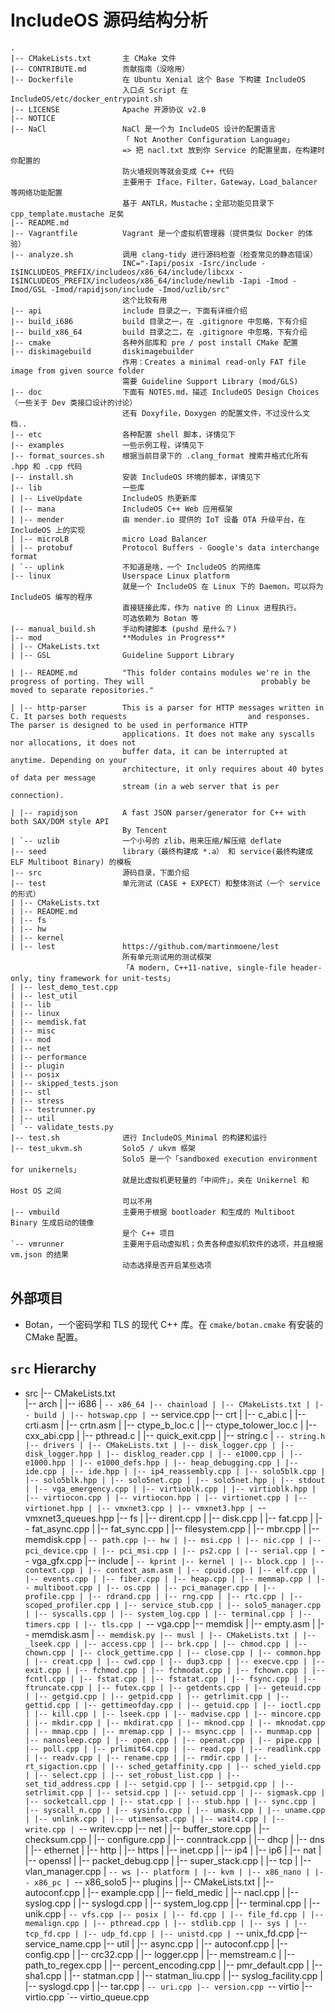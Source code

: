 # IncludeOS 源码结构分析

```
.
|-- CMakeLists.txt       主 CMake 文件
|-- CONTRIBUTE.md        贡献指南（没啥用）
|-- Dockerfile           在 Ubuntu Xenial 这个 Base 下构建 IncludeOS
                         入口点 Script 在 IncludeOS/etc/docker_entrypoint.sh 
|-- LICENSE              Apache 开源协议 v2.0
|-- NOTICE               
|-- NaCl                 NaCl 是一个为 IncludeOS 设计的配置语言
                         「 Not Another Configuration Language」
                         => 把 nacl.txt 放到你 Service 的配置里面，在构建时你配置的
                         防火墙规则等就会变成 C++ 代码
                         主要用于 Iface，Filter，Gateway，Load_balancer 等网络功能配置
                         基于 ANTLR，Mustache；全部功能见目录下 cpp_template.mustache 足矣
|-- README.md
|-- Vagrantfile          Vagrant 是一个虚拟机管理器（提供类似 Docker 的体验）
|-- analyze.sh           调用 clang-tidy 进行源码检查（检查常见的静态错误）
                         INC="-Iapi/posix -Isrc/include -I$INCLUDEOS_PREFIX/includeos/x86_64/include/libcxx -I$INCLUDEOS_PREFIX/includeos/x86_64/include/newlib -Iapi -Imod -Imod/GSL -Imod/rapidjson/include -Imod/uzlib/src"
                         这个比较有用
|-- api                  include 目录之一，下面有详细介绍
|-- build_i686           build 目录之一，在 .gitignore 中忽略，下有介绍
|-- build_x86_64         build 目录之二，在 .gitignore 中忽略，下有介绍
|-- cmake                各种外部库和 pre / post install CMake 配置
|-- diskimagebuild       diskimagebuilder
                         作用：Creates a minimal read-only FAT file image from given source folder
                         需要 Guideline Support Library (mod/GLS)
|-- doc                  下面有 NOTES.md，描述 IncludeOS Design Choices（一些关于 Dev 类接口设计的讨论）
                         还有 Doxyfile，Doxygen 的配置文件，不过没什么文档..
|-- etc                  各种配置 shell 脚本，详情见下
|-- examples             一些示例工程，详情见下
|-- format_sources.sh    根据当前目录下的 .clang_format 搜索并格式化所有 .hpp 和 .cpp 代码
|-- install.sh           安装 IncludeOS 环境的脚本，详情见下
|-- lib                  一些库
| |-- LiveUpdate         IncludeOS 热更新库
| |-- mana               IncludeOS C++ Web 应用框架
| |-- mender             由 mender.io 提供的 IoT 设备 OTA 升级平台，在 IncludeOS 上的实现 
| |-- microLB            micro Load Balancer
| |-- protobuf           Protocol Buffers - Google's data interchange format
| `-- uplink             不知道是啥，一个 IncludeOS 的网络库
|-- linux                Userspace Linux platform
                         就是一个 IncludeOS 在 Linux 下的 Daemon，可以将为 IncludeOS 编写的程序
                         直接链接此库，作为 native 的 Linux 进程执行。
                         可选依赖为 Botan 等
|-- manual_build.sh      手动构建脚本 (pushd 是什么？)
|-- mod                  **Modules in Progress**
| |-- CMakeLists.txt
| |-- GSL                Guideline Support Library
                         
| |-- README.md          "This folder contains modules we're in the progress of porting. They will                          probably be moved to separate repositories."

| |-- http-parser        This is a parser for HTTP messages written in C. It parses both requests                           and responses. The parser is designed to be used in performance HTTP
                         applications. It does not make any syscalls nor allocations, it does not
                         buffer data, it can be interrupted at anytime. Depending on your
                         architecture, it only requires about 40 bytes of data per message
                         stream (in a web server that is per connection).

| |-- rapidjson          A fast JSON parser/generator for C++ with both SAX/DOM style API
                         By Tencent
| `-- uzlib              一个小号的 zlib，用来压缩/解压缩 deflate
|-- seed                 library（最终构建成 *.a） 和 service(最终构建成 ELF Multiboot Binary) 的模板
|-- src                  源码目录，下面介绍
|-- test                 单元测试（CASE + EXPECT）和整体测试（一个 service 的形式）
| |-- CMakeLists.txt     
| |-- README.md
| |-- fs
| |-- hw
| |-- kernel
| |-- lest               https://github.com/martinmoene/lest
                         所有单元测试用的测试框架
                         「A modern, C++11-native, single-file header-only, tiny framework for unit-tests」
| |-- lest_demo_test.cpp
| |-- lest_util
| |-- lib
| |-- linux
| |-- memdisk.fat
| |-- misc
| |-- mod
| |-- net
| |-- performance
| |-- plugin
| |-- posix
| |-- skipped_tests.json
| |-- stl
| |-- stress
| |-- testrunner.py
| |-- util
| `-- validate_tests.py
|-- test.sh              进行 IncludeOS_Minimal 的构建和运行
|-- test_ukvm.sh         Solo5 / ukvm 框架
                         Solo5 是一个「sandboxed execution environment for unikernels」
                         就是比虚拟机更轻量的「中间件」，夹在 Unikernel 和 Host OS 之间
                         可以不用
|-- vmbuild              主要用于根据 bootloader 和生成的 Multiboot Binary 生成启动的镜像
                         是个 C++ 项目
`-- vmrunner             主要用于启动虚拟机；负责各种虚拟机软件的选项，并且根据 vm.json 的结果
                         动态选择是否开启某些选项

```

## 外部项目
- Botan，一个密码学和 TLS 的现代 C++ 库。在 `cmake/botan.cmake` 有安装的 CMake 配置。


## `src` Hierarchy
- src
|-- CMakeLists.txt       
|-- arch
| |-- i686
| `-- x86_64
|-- chainload
| |-- CMakeLists.txt
| |-- build
| |-- hotswap.cpp
| `-- service.cpp
|-- crt
| |-- c_abi.c
| |-- crti.asm
| |-- crtn.asm
| |-- ctype_b_loc.c
| |-- ctype_tolower_loc.c
| |-- cxx_abi.cpp
| |-- pthread.c
| |-- quick_exit.cpp
| |-- string.c
| `-- string.h
|-- drivers
| |-- CMakeLists.txt
| |-- disk_logger.cpp
| |-- disk_logger.hpp
| |-- disklog_reader.cpp
| |-- e1000.cpp
| |-- e1000.hpp
| |-- e1000_defs.hpp
| |-- heap_debugging.cpp
| |-- ide.cpp
| |-- ide.hpp
| |-- ip4_reassembly.cpp
| |-- solo5blk.cpp
| |-- solo5blk.hpp
| |-- solo5net.cpp
| |-- solo5net.hpp
| |-- stdout
| |-- vga_emergency.cpp
| |-- virtioblk.cpp
| |-- virtioblk.hpp
| |-- virtiocon.cpp
| |-- virtiocon.hpp
| |-- virtionet.cpp
| |-- virtionet.hpp
| |-- vmxnet3.cpp
| |-- vmxnet3.hpp
| `-- vmxnet3_queues.hpp
|-- fs
| |-- dirent.cpp
| |-- disk.cpp
| |-- fat.cpp
| |-- fat_async.cpp
| |-- fat_sync.cpp
| |-- filesystem.cpp
| |-- mbr.cpp
| |-- memdisk.cpp
| `-- path.cpp
|-- hw
| |-- msi.cpp
| |-- nic.cpp
| |-- pci_device.cpp
| |-- pci_msi.cpp
| |-- ps2.cpp
| |-- serial.cpp
| `-- vga_gfx.cpp
|-- include
| `-- kprint
|-- kernel
| |-- block.cpp
| |-- context.cpp
| |-- context_asm.asm
| |-- cpuid.cpp
| |-- elf.cpp
| |-- events.cpp
| |-- fiber.cpp
| |-- heap.cpp
| |-- memmap.cpp
| |-- multiboot.cpp
| |-- os.cpp
| |-- pci_manager.cpp
| |-- profile.cpp
| |-- rdrand.cpp
| |-- rng.cpp
| |-- rtc.cpp
| |-- scoped_profiler.cpp
| |-- service_stub.cpp
| |-- solo5_manager.cpp
| |-- syscalls.cpp
| |-- system_log.cpp
| |-- terminal.cpp
| |-- timers.cpp
| |-- tls.cpp
| `-- vga.cpp
|-- memdisk
| |-- empty.asm
| |-- memdisk.asm
| `-- memdisk.py
|-- musl
| |-- CMakeLists.txt
| |-- _lseek.cpp
| |-- access.cpp
| |-- brk.cpp
| |-- chmod.cpp
| |-- chown.cpp
| |-- clock_gettime.cpp
| |-- close.cpp
| |-- common.hpp
| |-- creat.cpp
| |-- cwd.cpp
| |-- dup3.cpp
| |-- execve.cpp
| |-- exit.cpp
| |-- fchmod.cpp
| |-- fchmodat.cpp
| |-- fchown.cpp
| |-- fcntl.cpp
| |-- fstat.cpp
| |-- fstatat.cpp
| |-- fsync.cpp
| |-- ftruncate.cpp
| |-- futex.cpp
| |-- getdents.cpp
| |-- geteuid.cpp
| |-- getgid.cpp
| |-- getpid.cpp
| |-- getrlimit.cpp
| |-- gettid.cpp
| |-- gettimeofday.cpp
| |-- getuid.cpp
| |-- ioctl.cpp
| |-- kill.cpp
| |-- lseek.cpp
| |-- madvise.cpp
| |-- mincore.cpp
| |-- mkdir.cpp
| |-- mkdirat.cpp
| |-- mknod.cpp
| |-- mknodat.cpp
| |-- mmap.cpp
| |-- mremap.cpp
| |-- msync.cpp
| |-- munmap.cpp
| |-- nanosleep.cpp
| |-- open.cpp
| |-- openat.cpp
| |-- pipe.cpp
| |-- poll.cpp
| |-- prlimit64.cpp
| |-- read.cpp
| |-- readlink.cpp
| |-- readv.cpp
| |-- rename.cpp
| |-- rmdir.cpp
| |-- rt_sigaction.cpp
| |-- sched_getaffinity.cpp
| |-- sched_yield.cpp
| |-- select.cpp
| |-- set_robust_list.cpp
| |-- set_tid_address.cpp
| |-- setgid.cpp
| |-- setpgid.cpp
| |-- setrlimit.cpp
| |-- setsid.cpp
| |-- setuid.cpp
| |-- sigmask.cpp
| |-- socketcall.cpp
| |-- stat.cpp
| |-- stub.hpp
| |-- sync.cpp
| |-- syscall_n.cpp
| |-- sysinfo.cpp
| |-- umask.cpp
| |-- uname.cpp
| |-- unlink.cpp
| |-- utimensat.cpp
| |-- wait4.cpp
| |-- write.cpp
| `-- writev.cpp
|-- net
| |-- buffer_store.cpp
| |-- checksum.cpp
| |-- configure.cpp
| |-- conntrack.cpp
| |-- dhcp
| |-- dns
| |-- ethernet
| |-- http
| |-- https
| |-- inet.cpp
| |-- ip4
| |-- ip6
| |-- nat
| |-- openssl
| |-- packet_debug.cpp
| |-- super_stack.cpp
| |-- tcp
| |-- vlan_manager.cpp
| `-- ws
|-- platform
| |-- kvm
| |-- x86_nano
| |-- x86_pc
| `-- x86_solo5
|-- plugins
| |-- CMakeLists.txt
| |-- autoconf.cpp
| |-- example.cpp
| |-- field_medic
| |-- nacl.cpp
| |-- syslog.cpp
| |-- syslogd.cpp
| |-- system_log.cpp
| |-- terminal.cpp
| |-- unik.cpp
| `-- vfs.cpp
|-- posix
| |-- fd.cpp
| |-- file_fd.cpp
| |-- memalign.cpp
| |-- pthread.cpp
| |-- stdlib.cpp
| |-- sys
| |-- tcp_fd.cpp
| |-- udp_fd.cpp
| |-- unistd.cpp
| `-- unix_fd.cpp
|-- service_name.cpp
|-- util
| |-- async.cpp
| |-- autoconf.cpp
| |-- config.cpp
| |-- crc32.cpp
| |-- logger.cpp
| |-- memstream.c
| |-- path_to_regex.cpp
| |-- percent_encoding.cpp
| |-- pmr_default.cpp
| |-- sha1.cpp
| |-- statman.cpp
| |-- statman_liu.cpp
| |-- syslog_facility.cpp
| |-- syslogd.cpp
| |-- tar.cpp
| `-- uri.cpp
|-- version.cpp
`-- virtio
    |-- virtio.cpp
    `-- virtio_queue.cpp